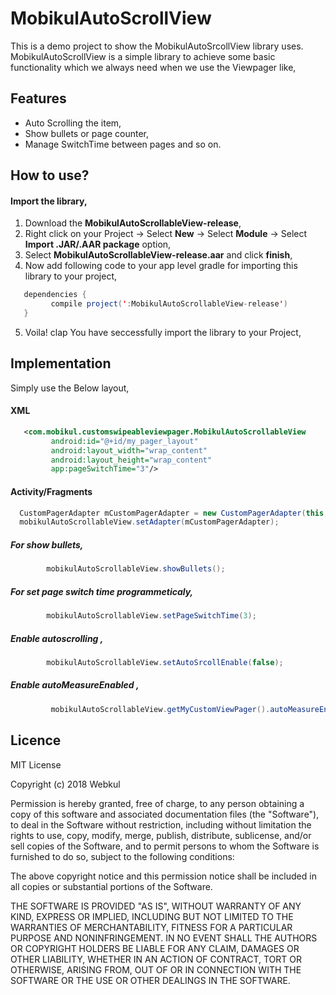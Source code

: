 # MobikulAutoScrollView

This is a demo project to show the MobikulAutoSrcollView library uses. MobikulAutoScrollView is a simple library to achieve some basic functionality which we always need when we use the Viewpager like,

## Features

* Auto Scrolling the item,
* Show bullets or page counter,
* Manage SwitchTime between pages and so on.


## How to use?

#### Import the library,

1. Download the **MobikulAutoScrollableView-release**,
2. Right click on your Project -> Select **New** -> Select **Module** -> Select **Import .JAR/.AAR package** option,
3. Select **MobikulAutoScrollableView-release.aar** and click **finish**,
4. Now add following code to your app level gradle for importing this library to your project,
``` java
   dependencies {
         compile project(':MobikulAutoScrollableView-release')
   }
```
5. Voila! clap You have seccessfully import the library to your Project,

## Implementation

Simply use the Below layout,

#### XML
``` xml
   <com.mobikul.customswipeableviewpager.MobikulAutoScrollableView
         android:id="@+id/my_pager_layout"
         android:layout_width="wrap_content"
         android:layout_height="wrap_content"
         app:pageSwitchTime="3"/>
```
#### Activity/Fragments
``` java
  CustomPagerAdapter mCustomPagerAdapter = new CustomPagerAdapter(this, res);
  mobikulAutoScrollableView.setAdapter(mCustomPagerAdapter);
```
##### For show bullets,
```java
        mobikulAutoScrollableView.showBullets();
 ```

##### For set page switch time programmeticaly,
```java
        mobikulAutoScrollableView.setPageSwitchTime(3);
```
##### Enable autoscrolling ,
```java
        mobikulAutoScrollableView.setAutoSrcollEnable(false);
```
##### Enable autoMeasureEnabled ,
```java
         mobikulAutoScrollableView.getMyCustomViewPager().autoMeasureEnabled(true);
```
## Licence

MIT License

Copyright (c) 2018 Webkul

Permission is hereby granted, free of charge, to any person obtaining a copy
of this software and associated documentation files (the "Software"), to deal
in the Software without restriction, including without limitation the rights
to use, copy, modify, merge, publish, distribute, sublicense, and/or sell
copies of the Software, and to permit persons to whom the Software is
furnished to do so, subject to the following conditions:

The above copyright notice and this permission notice shall be included in all
copies or substantial portions of the Software.

THE SOFTWARE IS PROVIDED "AS IS", WITHOUT WARRANTY OF ANY KIND, EXPRESS OR
IMPLIED, INCLUDING BUT NOT LIMITED TO THE WARRANTIES OF MERCHANTABILITY,
FITNESS FOR A PARTICULAR PURPOSE AND NONINFRINGEMENT. IN NO EVENT SHALL THE
AUTHORS OR COPYRIGHT HOLDERS BE LIABLE FOR ANY CLAIM, DAMAGES OR OTHER
LIABILITY, WHETHER IN AN ACTION OF CONTRACT, TORT OR OTHERWISE, ARISING FROM,
OUT OF OR IN CONNECTION WITH THE SOFTWARE OR THE USE OR OTHER DEALINGS IN THE
SOFTWARE.

